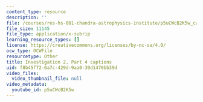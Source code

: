 ```yaml
---
content_type: resource
description: ''
file: /courses/res-hs-001-chandra-astrophysics-institute/p5uCWcB2K5w_captions.webvtt
file_size: 11145
file_type: application/x-subrip
learning_resource_types: []
license: https://creativecommons.org/licenses/by-nc-sa/4.0/
ocw_type: OCWFile
resourcetype: Other
title: Investigation 2, Part 4 captions
uid: f8b45f72-6a7c-429d-9aa0-39d1470bb39d
video_files:
  video_thumbnail_file: null
video_metadata:
  youtube_id: p5uCWcB2K5w
---
```

